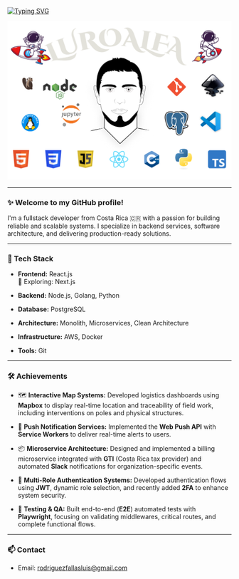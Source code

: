 <a href="https://git.io/typing-svg"><img src="https://readme-typing-svg.demolab.com?font=Fira+Code&weight=900&duration=2500&pause=100&color=FFFFFF&multiline=true&width=435&height=100&lines=Hi+there%2C%F0%9F%91%8B;My+name+is%3A;Luis+Alfonso+Rodr%C3%ADguez+Fallas" alt="Typing SVG" /></a>

![Image](https://github.com/luroalfa/perfil/blob/main/bitmap.png)

---

### ✨ Welcome to my GitHub profile!

I'm a fullstack developer from Costa Rica 🇨🇷 with a passion for building reliable and scalable systems. I specialize in backend services, software architecture, and delivering production-ready solutions.

---

### 🚀 Tech Stack

- **Frontend:** React.js  
  🧪 Exploring: Next.js

- **Backend:** Node.js, Golang, Python

- **Database:** PostgreSQL

- **Architecture:** Monolith, Microservices, Clean Architecture

- **Infrastructure:** AWS, Docker

- **Tools:** Git

---

### 🛠 Achievements

- 🗺️ **Interactive Map Systems:** Developed logistics dashboards using **Mapbox** to display real-time location and traceability of field work, including interventions on poles and physical structures.

- 🔔 **Push Notification Services:** Implemented the **Web Push API** with **Service Workers** to deliver real-time alerts to users.

- 📦 **Microservice Architecture:** Designed and implemented a billing microservice integrated with **GTI** (Costa Rica tax provider) and automated **Slack** notifications for organization-specific events.

- 🔐 **Multi-Role Authentication Systems:** Developed authentication flows using **JWT**, dynamic role selection, and recently added **2FA** to enhance system security.

- 🧪 **Testing & QA:** Built end-to-end (**E2E**) automated tests with **Playwright**, focusing on validating middlewares, critical routes, and complete functional flows.

---

### 📫 Contact

- Email: [rodriguezfallasluis@gmail.com](mailto:rodriguezfallasluis@gmail.com)
